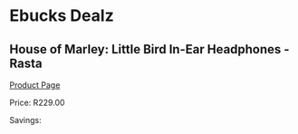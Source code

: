 
# Ebucks Dealz
## House of Marley: Little Bird In-Ear Headphones - Rasta
[Product Page](https://www.ebucks.com/web/shop/productSelected.do?prodId=638405170&catId=714972993)

Price: R229.00

Savings: 


	